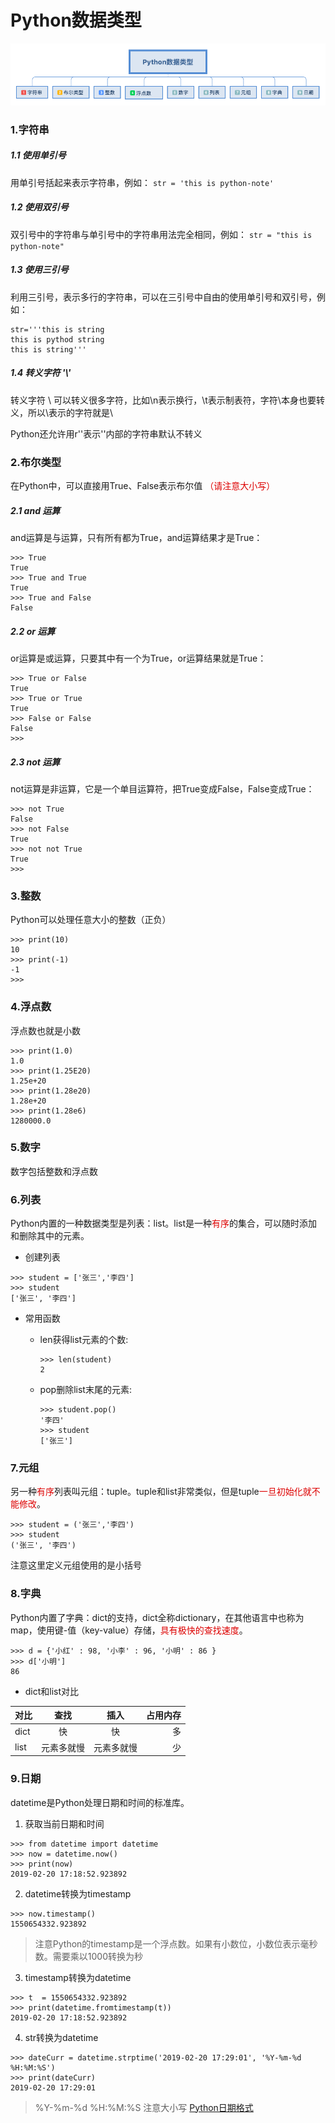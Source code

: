 # Python数据类型

![avatar](Python数据类型.png)

### 1.字符串
##### 1.1 使用单引号
用单引号括起来表示字符串，例如：
` str = 'this is python-note' `
##### 1.2 使用双引号
双引号中的字符串与单引号中的字符串用法完全相同，例如：
` str = "this is python-note" `
##### 1.3 使用三引号
利用三引号，表示多行的字符串，可以在三引号中自由的使用单引号和双引号，例如：
```
str='''this is string
this is pythod string
this is string'''
```
##### 1.4 转义字符 '\\'

转义字符 \ 可以转义很多字符，比如\n表示换行，\t表示制表符，字符\本身也要转义，所以\\表示的字符就是\

Python还允许用r''表示''内部的字符串默认不转义

### 2.布尔类型
在Python中，可以直接用True、False表示布尔值 <font color="#dd0000">（请注意大小写）</font>

##### 2.1 and 运算
and运算是与运算，只有所有都为True，and运算结果才是True：
```
>>> True
True
>>> True and True
True
>>> True and False
False
```
##### 2.2 or 运算
or运算是或运算，只要其中有一个为True，or运算结果就是True：
```
>>> True or False
True
>>> True or True
True
>>> False or False
False
>>> 
```
##### 2.3 not 运算
not运算是非运算，它是一个单目运算符，把True变成False，False变成True：
```
>>> not True
False
>>> not False
True
>>> not not True
True
>>> 
```
### 3.整数
Python可以处理任意大小的整数（正负）
```
>>> print(10)
10
>>> print(-1)
-1
>>> 
```
### 4.浮点数
浮点数也就是小数
```
>>> print(1.0)
1.0
>>> print(1.25E20)
1.25e+20
>>> print(1.28e20)
1.28e+20
>>> print(1.28e6)
1280000.0
```
### 5.数字
数字包括整数和浮点数
### 6.列表
Python内置的一种数据类型是列表：list。list是一种<font color="#dd0000">有序</font>的集合，可以随时添加和删除其中的元素。
- 创建列表
```
>>> student = ['张三','李四']
>>> student
['张三', '李四']
```
- 常用函数

    + len获得list元素的个数:
        ```
        >>> len(student)
        2
        ```
    + pop删除list末尾的元素:
        ```
        >>> student.pop()
        '李四'
        >>> student
        ['张三']
        ```
### 7.元组
另一种<font color="#dd0000">有序</font>列表叫元组：tuple。tuple和list非常类似，但是tuple<font color="#dd0000">一旦初始化就不能修改</font>。
```
>>> student = ('张三','李四')
>>> student
('张三', '李四')
```
注意这里定义元组使用的是小括号

### 8.字典
Python内置了字典：dict的支持，dict全称dictionary，在其他语言中也称为map，使用键-值（key-value）存储，<font color="#dd0000">具有极快的查找速度</font>。
```
>>> d = {'小红' : 98, '小李' : 96, '小明' : 86 }
>>> d['小明']
86
```
- dict和list对比

对比|查找|插入|占用内存
--|:--:|:--:|--:
dict|快|快|多
list|元素多就慢|元素多就慢|少

### 9.日期

datetime是Python处理日期和时间的标准库。

1. 获取当前日期和时间
```
>>> from datetime import datetime
>>> now = datetime.now()
>>> print(now)
2019-02-20 17:18:52.923892
```
2. datetime转换为timestamp
```
>>> now.timestamp()
1550654332.923892
```
>注意Python的timestamp是一个浮点数。如果有小数位，小数位表示毫秒数。需要乘以1000转换为秒

3. timestamp转换为datetime
```
>>> t  = 1550654332.923892
>>> print(datetime.fromtimestamp(t))
2019-02-20 17:18:52.923892
```
4. str转换为datetime
```
>>> dateCurr = datetime.strptime('2019-02-20 17:29:01', '%Y-%m-%d %H:%M:%S')
>>> print(dateCurr)
2019-02-20 17:29:01
```
> %Y-%m-%d %H:%M:%S 注意大小写 [Python日期格式](https://docs.python.org/3/library/datetime.html#strftime-strptime-behavior)


